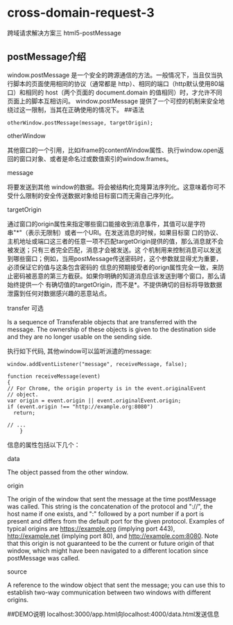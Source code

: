 # cross-domain-request-3
跨域请求解决方案三 html5-postMessage
## postMessage介绍
window.postMessage 是一个安全的跨源通信的方法。一般情况下，当且仅当执行脚本的页面使用相同的协议（通常都是 http）、相同的端口（http默认使用80端口）和相同的 host（两个页面的 document.domain 的值相同）时，才允许不同页面上的脚本互相访问。 window.postMessage 提供了一个可控的机制来安全地绕过这一限制，当其在正确使用的情况下。
##语法

    otherWindow.postMessage(message, targetOrigin);
otherWindow

其他窗口的一个引用，比如iframe的contentWindow属性、执行window.open返回的窗口对象、或者是命名过或数值索引的window.frames。

message

将要发送到其他 window的数据。将会被结构化克隆算法序列化。这意味着你可不受什么限制的安全传送数据对象给目标窗口而无需自己序列化。

targetOrigin

通过窗口的origin属性来指定哪些窗口能接收到消息事件，其值可以是字符串"\*"（表示无限制）或者一个URI。在发送消息的时候，如果目标窗
口的协议、主机地址或端口这三者的任意一项不匹配targetOrigin提供的值，那么消息就不会被发送；只有三者完全匹配，消息才会被发送。这
个机制用来控制消息可以发送到哪些窗口；例如，当用postMessage传送密码时，这个参数就显得尤为重要，必须保证它的值与这条包含密码的
信息的预期接受者的orign属性完全一致，来防止密码被恶意的第三方截获。如果你明确的知道消息应该发送到哪个窗口，那么请始终提供一个
有确切值的targetOrigin，而不是*。不提供确切的目标将导致数据泄露到任何对数据感兴趣的恶意站点。

transfer 可选

Is a sequence of Transferable objects that are transferred with the message. The ownership of these objects is given to 
the destination side and they are no longer usable on the sending side.

执行如下代码, 其他window可以监听派遣的message:

    window.addEventListener("message", receiveMessage, false);
    
    function receiveMessage(event)
    {
    // For Chrome, the origin property is in the event.originalEvent
    // object.
    var origin = event.origin || event.originalEvent.origin; 
    if (event.origin !== "http://example.org:8080")
      return;
  
    // ...
        }
信息的属性包括以下几个：

data

The object passed from the other window.

origin

The origin of the window that sent the message at the time postMessage was called. This string is
the concatenation of the protocol and "://", the host name if one exists, and ":" followed by a port
number if a port is present and differs from the default port for the given protocol. Examples of typical
origins are https://example.org (implying port 443), http://example.net (implying port 80), 
and http://example.com:8080. Note that this origin is not guaranteed to be the current or future origin
of that window, which might have been navigated to a different location since postMessage was called.

source

A reference to the window object that sent the message; you can use this to establish two-way communication 
between two windows with different origins.

##DEMO说明
localhost:3000/app.html向localhost:4000/data.html发送信息
